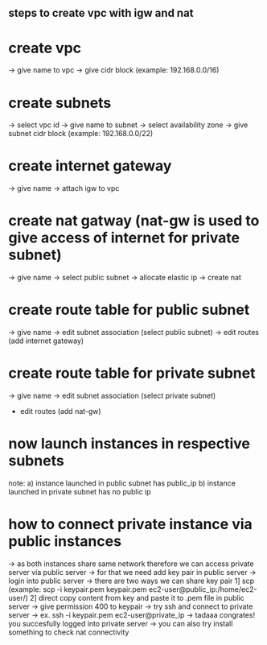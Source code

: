 
## steps to create vpc with igw and nat

#  create vpc 
 -> give name to vpc
 -> give cidr block  (example: 192.168.0.0/16)

# create subnets
 -> select vpc id 
 -> give name to subnet 
 -> select availability zone
 -> give subnet cidr block (example: 192.168.0.0/22)

# create internet gateway
 -> give name 
 -> attach igw to vpc 


# create nat gatway (nat-gw is used to give access of internet for private subnet)
 -> give name 
 -> select public subnet
 -> allocate elastic ip 
 -> create nat 

# create route table for public subnet
 -> give name 
 -> edit subnet association (select public subnet)
 -> edit routes (add internet gateway)

# create route table for private subnet
 -> give name 
 -> edit subnet association (select private subnet)
 - edit routes (add nat-gw)



# now launch instances in respective subnets
 note: 
  a) instance launched in public subnet has public_ip
  b) instance launched in private subnet has no public ip

# how to connect private instance via public instances
 -> as both instances share same network therefore we can access private server via public server
 -> for that we need add key pair in public server
 -> login into public server
 -> there are two ways we can share key pair
  1] scp (example:  scp -i keypair.pem keypair.pem ec2-user@public_ip:/home/ec2-user/)
  2] direct copy content from key and paste it to .pem file in public server
 -> give permission 400 to keypair 
 -> try ssh and connect to private server 
 -> ex.  ssh -i keypair.pem ec2-user@private_ip 
 -> tadaaa congrates! you succesfully logged into private server 
 -> you can also try install something to check nat connectivity
